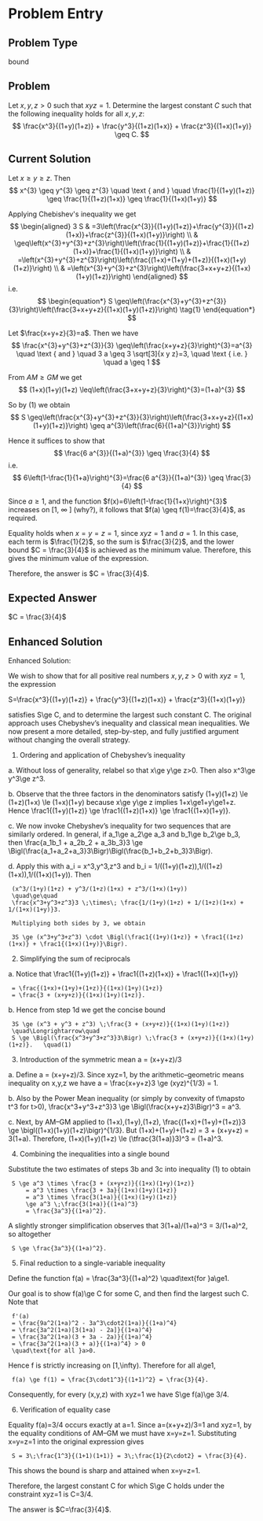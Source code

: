 # Problem Entry

## Problem Type
bound

## Problem
Let $x, y, z > 0$ such that $xyz = 1$. Determine the largest constant $C$ such that the following inequality holds for all $x, y, z$:
$$
\frac{x^3}{(1+y)(1+z)} + \frac{y^3}{(1+z)(1+x)} + \frac{z^3}{(1+x)(1+y)} \geq C.
$$

## Current Solution
Let $x \geq y \geq z$. Then
$$
x^{3} \geq y^{3} \geq z^{3} \quad \text { and } \quad \frac{1}{(1+y)(1+z)} \geq \frac{1}{(1+z)(1+x)} \geq \frac{1}{(1+x)(1+y)}
$$

Applying Chebishev's inequality we get
$$
\begin{aligned}
3 S & =3\left(\frac{x^{3}}{(1+y)(1+z)}+\frac{y^{3}}{(1+z)(1+x)}+\frac{z^{3}}{(1+x)(1+y)}\right) \\
& \geq\left(x^{3}+y^{3}+z^{3}\right)\left(\frac{1}{(1+y)(1+z)}+\frac{1}{(1+z)(1+x)}+\frac{1}{(1+x)(1+y)}\right) \\
& =\left(x^{3}+y^{3}+z^{3}\right)\left(\frac{(1+x)+(1+y)+(1+z)}{(1+x)(1+y)(1+z)}\right) \\
& =\left(x^{3}+y^{3}+z^{3}\right)\left(\frac{3+x+y+z}{(1+x)(1+y)(1+z)}\right)
\end{aligned}
$$
i.e.
$$
\begin{equation*}
S \geq\left(\frac{x^{3}+y^{3}+z^{3}}{3}\right)\left(\frac{3+x+y+z}{(1+x)(1+y)(1+z)}\right) \tag{1}
\end{equation*}
$$

Let $\frac{x+y+z}{3}=a$. Then we have
$$
\frac{x^{3}+y^{3}+z^{3}}{3} \geq\left(\frac{x+y+z}{3}\right)^{3}=a^{3} \quad \text { and } \quad 3 a \geq 3 \sqrt[3]{x y z}=3, \quad \text { i.e. } \quad a \geq 1
$$

From $A M \geq G M$ we get
$$
(1+x)(1+y)(1+z) \leq\left(\frac{3+x+y+z}{3}\right)^{3}=(1+a)^{3}
$$

So by (1) we obtain
$$
S \geq\left(\frac{x^{3}+y^{3}+z^{3}}{3}\right)\left(\frac{3+x+y+z}{(1+x)(1+y)(1+z)}\right) \geq a^{3}\left(\frac{6}{(1+a)^{3}}\right)
$$

Hence it suffices to show that
$$
\frac{6 a^{3}}{(1+a)^{3}} \geq \frac{3}{4}
$$
i.e.
$$
6\left(1-\frac{1}{1+a}\right)^{3}=\frac{6 a^{3}}{(1+a)^{3}} \geq \frac{3}{4}
$$

Since $a \geq 1$, and the function $f(x)=6\left(1-\frac{1}{1+x}\right)^{3}$ increases on [1, $\infty$ ] (why?), it follows that $f(a) \geq f(1)=\frac{3}{4}$, as required.

Equality holds when $x = y = z = 1$, since $xyz = 1$ and $a = 1$. In this case, each term is $\frac{1}{2}$, so the sum is $\frac{3}{2}$, and the lower bound $C = \frac{3}{4}$ is achieved as the minimum value. Therefore, this gives the minimum value of the expression.

Therefore, the answer is $C = \frac{3}{4}$.

## Expected Answer
$C = \frac{3}{4}$

## Enhanced Solution
Enhanced Solution:

We wish to show that for all positive real numbers $x,y,z>0$ with $xyz=1$, the expression

S=\frac{x^3}{(1+y)(1+z)} + \frac{y^3}{(1+z)(1+x)} + \frac{z^3}{(1+x)(1+y)}

satisfies S\ge C, and to determine the largest such constant C.  The original approach uses Chebyshev’s inequality and classical mean inequalities.  We now present a more detailed, step-by-step, and fully justified argument without changing the overall strategy.

1. Ordering and application of Chebyshev’s inequality

  a. Without loss of generality, relabel so that
     x\ge y\ge z>0.
     Then also x^3\ge y^3\ge z^3.

  b. Observe that the three factors in the denominators satisfy
     (1+y)(1+z) \le (1+z)(1+x) \le (1+x)(1+y)
     because x\ge y\ge z implies 1+x\ge1+y\ge1+z.  Hence
     \frac1{(1+y)(1+z)} \ge \frac1{(1+z)(1+x)} \ge \frac1{(1+x)(1+y)}.

  c. We now invoke Chebyshev’s inequality for two sequences that are similarly ordered.  In general, if a_1\ge a_2\ge a_3 and b_1\ge b_2\ge b_3, then
     \frac{a_1b_1 + a_2b_2 + a_3b_3}3 \ge \Bigl(\frac{a_1+a_2+a_3}3\Bigr)\Bigl(\frac{b_1+b_2+b_3}3\Bigr).

  d. Apply this with a_i = x^3,y^3,z^3 and b_i = 1/((1+y)(1+z)),1/((1+z)(1+x)),1/((1+x)(1+y)).  Then

     (x^3/(1+y)(1+z) + y^3/(1+z)(1+x) + z^3/(1+x)(1+y))
     \quad\ge\quad
     \frac{x^3+y^3+z^3}3 \;\times\; \frac{1/(1+y)(1+z) + 1/(1+z)(1+x) + 1/(1+x)(1+y)}3.

     Multiplying both sides by 3, we obtain

     3S \ge (x^3+y^3+z^3) \cdot \Bigl(\frac1{(1+y)(1+z)} + \frac1{(1+z)(1+x)} + \frac1{(1+x)(1+y)}\Bigr).

2. Simplifying the sum of reciprocals

  a. Notice that
     \frac1{(1+y)(1+z)} + \frac1{(1+z)(1+x)} + \frac1{(1+x)(1+y)}
     
     = \frac{(1+x)+(1+y)+(1+z)}{(1+x)(1+y)(1+z)}
     = \frac{3 + (x+y+z)}{(1+x)(1+y)(1+z)}.

  b. Hence from step 1d we get the concise bound

     3S \ge (x^3 + y^3 + z^3) \;\frac{3 + (x+y+z)}{(1+x)(1+y)(1+z)}
     \quad\Longrightarrow\quad
     S \ge \Bigl(\frac{x^3+y^3+z^3}3\Bigr) \;\frac{3 + (x+y+z)}{(1+x)(1+y)(1+z)}.   \quad(1)

3. Introduction of the symmetric mean a = (x+y+z)/3

  a. Define a = (x+y+z)/3.  Since xyz=1, by the arithmetic–geometric means inequality on x,y,z we have
     a = \frac{x+y+z}3 \ge (xyz)^{1/3} = 1.

  b. Also by the Power Mean inequality (or simply by convexity of t\mapsto t^3 for t>0),
     \frac{x^3+y^3+z^3}3 \ge \Bigl(\frac{x+y+z}3\Bigr)^3 = a^3.

  c. Next, by AM–GM applied to (1+x),(1+y),(1+z),
     \frac{(1+x)+(1+y)+(1+z)}3 \ge \bigl((1+x)(1+y)(1+z)\bigr)^{1/3}.
     But (1+x)+(1+y)+(1+z) = 3 + (x+y+z) = 3(1+a).
     Therefore,
     (1+x)(1+y)(1+z) \le (\tfrac{3(1+a)}3)^3 = (1+a)^3.

4. Combining the inequalities into a single bound

  Substitute the two estimates of steps 3b and 3c into inequality (1) to obtain

     S \ge a^3 \times \frac{3 + (x+y+z)}{(1+x)(1+y)(1+z)}
         = a^3 \times \frac{3 + 3a}{(1+x)(1+y)(1+z)}
         = a^3 \times \frac{3(1+a)}{(1+x)(1+y)(1+z)}
         \ge a^3 \;\frac{3(1+a)}{(1+a)^3}
         = \frac{3a^3}{(1+a)^2}.

  A slightly stronger simplification observes that
     3(1+a)/(1+a)^3 = 3/(1+a)^2,
  so altogether

     S \ge \frac{3a^3}{(1+a)^2}.

5. Final reduction to a single-variable inequality

  Define the function
     f(a) = \frac{3a^3}{(1+a)^2}
     \quad\text{for }a\ge1.

  Our goal is to show f(a)\ge C for some C, and then find the largest such C.  Note that

     f'(a)
     = \frac{9a^2(1+a)^2 - 3a^3\cdot2(1+a)}{(1+a)^4}
     = \frac{3a^2(1+a)[3(1+a) - 2a]}{(1+a)^4}
     = \frac{3a^2(1+a)(3 + 3a - 2a)}{(1+a)^4}
     = \frac{3a^2(1+a)(3 + a)}{(1+a)^4} > 0
     \quad\text{for all }a>0.

  Hence f is strictly increasing on [1,\infty).  Therefore for all a\ge1,

     f(a) \ge f(1) = \frac{3\cdot1^3}{(1+1)^2} = \frac{3}{4}.

  Consequently, for every (x,y,z) with xyz=1 we have S\ge f(a)\ge 3/4.

6. Verification of equality case

  Equality f(a)=3/4 occurs exactly at a=1.  Since a=(x+y+z)/3=1 and xyz=1, by the equality conditions of AM–GM we must have x=y=z=1.  Substituting x=y=z=1 into the original expression gives

     S = 3\;\frac{1^3}{(1+1)(1+1)} = 3\;\frac{1}{2\cdot2} = \frac{3}{4}.

  This shows the bound is sharp and attained when x=y=z=1.

Therefore, the largest constant C for which S\ge C holds under the constraint xyz=1 is C=3/4.

The answer is $C=\frac{3}{4}$.
